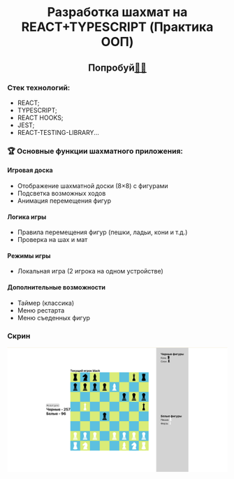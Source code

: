 # <div align="center">Разработка шахмат на REACT+TYPESCRIPT (Практика ООП)</div>
## <div align="center">Попробуй<a href="https://vue-sneakers-market-1wpsmcjz1-farids-projects-eaf9b1b4.vercel.app/">👨‍💻</a></div>

### Стек технологий:

- REACT;
- TYPESCRIPT;
- REACT HOOKS;
- JEST;
- REACT-TESTING-LIBRARY...

### 🏆 Основные функции шахматного приложения:

#### Игровая доска

- Отображение шахматной доски (8×8) с фигурами
- Подсветка возможных ходов
- Анимация перемещения фигур

#### Логика игры

- Правила перемещения фигур (пешки, ладьи, кони и т.д.)
- Проверка на шах и мат

#### Режимы игры

- Локальная игра (2 игрока на одном устройстве)

#### Дополнительные возможности

- Таймер (классика)
- Меню рестарта
- Меню съеденных фигур


### Скрин

<p float="left">
  <img src="./src/assets/presentation.png" width="600" />
</p>

